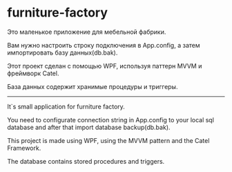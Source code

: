 # furniture-factory

Это маленькое приложение для мебельной фабрики.

Вам нужно настроить строку подключения в App.config, а затем импортировать базу данных(db.bak).

Этот проект сделан с помощью WPF, используя паттерн MVVM и фреймворк Catel.

База данных содержит хранимые процедуры и триггеры.

---

It\`s small application for furniture factory.

You need to configurate connection string in App.config to your local sql database and after that import database backup(db.bak).

This project is made using WPF, using the MVVM pattern and the Catel Framework.

The database contains stored procedures and triggers.